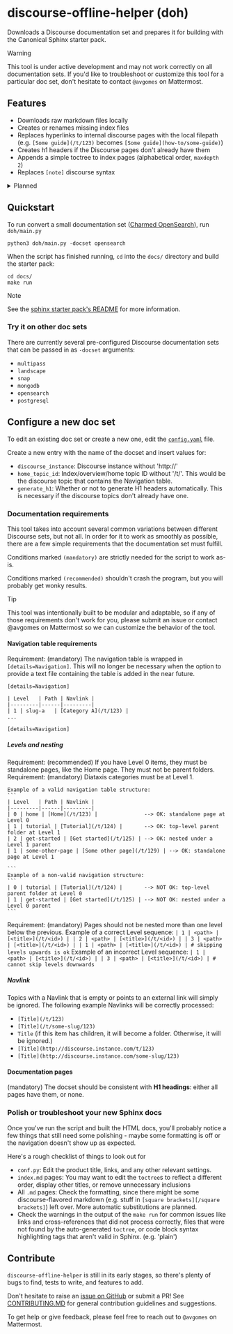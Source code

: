 # discourse-offline-helper (doh)

Downloads a Discourse documentation set and prepares it for building with the Canonical Sphinx starter pack.

> [!WARNING]
> This tool is under active development and may not work correctly on all documentation sets.
> If you'd like to troubleshoot or customize this tool for a particular doc set, don't hesitate to contact `@avgomes` on Mattermost.

## Features
* Downloads raw markdown files locally
* Creates or renames missing index files
* Replaces hyperlinks to internal discourse pages with the local filepath (e.g. `[Some guide](/t/123)` becomes `[Some guide](how-to/some-guide)`)
* Creates h1 headers if the Discourse pages don't already have them
* Appends a simple toctree to index pages (alphabetical order, `maxdepth 2`)
* Replaces `[note]` discourse syntax

<details>

<summary>Planned</summary>

* Fix issue with cross-referencing other headings
* Use MyST heading targets for cross-references
* Improve the UI
    * add option to use text file with navtable as the input
    * make function sequences and dependencies more transparent
    * snap the `doh` module to remove python requirement (`sudo snap install doh & doh -docset <product>`)
* Automatically replace `[tab]` discourse syntax
* Automatically replace `<href>` anchors with regular markdown headings
* PDF features
* ...

</details>

## Quickstart

To run convert a small documentation set ([Charmed OpenSearch](https://charmhub.io/opensearch)), run `doh/main.py`
```
python3 doh/main.py -docset opensearch
```

When the script has finished running, `cd` into the `docs/` directory and build the starter pack:
```
cd docs/
make run
```
> [!NOTE]
> See the [sphinx starter pack's README](https://github.com/canonical/sphinx-docs-starter-pack/blob/main/README.rst) for more information.

### Try it on other doc sets

There are currently several pre-configured Discourse documentation sets that can be passed in as `-docset` arguments:
* `multipass`
* `landscape`
* `snap`
* `mongodb`
* `opensearch`
* `postgresql`

## Configure a new doc set 

To edit an existing doc set or create a new one, edit the [`config.yaml`](doh/config.yaml) file.

Create a new entry with the name of the docset and insert values for:
* `discourse_instance`: Discourse instance without 'http://'
* `home_topic_id`: Index/overview/home topic ID without '/t/'. This would be the discourse topic that contains the Navigation table.
* `generate_h1`: Whether or not to generate H1 headers automatically. This is necessary if the discourse topics don't already have one.

### Documentation requirements

This tool takes into account several common variations between different Discourse sets, but not all. In order for it to work as smoothly as possible, there are a few simple requirements that the documentation set must fulfill.

Conditions marked `(mandatory)` are strictly needed for the script to work as-is. 

Conditions marked `(recommended)` shouldn't crash the program, but you will probably get wonky results. 

> [!TIP]
> This tool was intentionally built to be modular and adaptable, so if any of those requirements don't work for you, please submit an issue or contact @avgomes on Mattermost so we can customize the behavior of the tool.

#### Navigation table requirements

Requirement: (mandatory) The navigation table is wrapped in `[details=Navigation]`. This will no longer be necessary when the option to provide a text file containing the table is added in the near future.
```
[details=Navigation]

| Level   | Path | Navlink |
|---------|------|---------|
| 1 | slug-a   | [Category A](/t/123) |
...

[details=Navigation]
```
##### Levels and nesting
Requirement: (recommended) If you have Level 0 items, they must be standalone pages, like the Home page. They must not be parent folders.
Requirement: (mandatory) Diataxis categories must be at Level 1.

    Example of a valid navigation table structure:
    ```
    | Level   | Path | Navlink |
    |---------|------|---------|
    | 0 | home | [Home](/t/123) |               --> OK: standalone page at Level 0    
    | 1 | tutorial | [Tutorial](/t/124) |       --> OK: top-level parent folder at Level 1   
    | 2 | get-started | [Get started](/t/125) | --> OK: nested under a Level 1 parent   
    | 1 | some-other-page | [Some other page](/t/129) | --> OK: standalone page at Level 1

    ```
    Example of a non-valid navigation structure:
    ```
    | 0 | tutorial | [Tutorial](/t/124) |       --> NOT OK: top-level parent folder at Level 0  
    | 1 | get-started | [Get started](/t/125) | --> NOT OK: nested under a Level 0 parent   
    ```

Requirement: (mandatory) Pages should not be nested more than one level below the previous.
    Example of a correct Level sequence:
    ```
    | 1 | <path> | [<title>](/t/<id>) |
    | 2 | <path> | [<title>](/t/<id>) |
    | 3 | <path> | [<title>](/t/<id>) |
    | 1 | <path> | [<title>](/t/<id>) | # skipping levels upwards is ok
    ```
    Example of an incorrect Level sequence:
    ```
    | 1 | <path> | [<title>](/t/<id>) |
    | 3 | <path> | [<title>](/t/<id>) | # cannot skip levels downwards
    ```

##### Navlink

Topics with a Navlink that is empty or points to an external link will simply be ignored. The following example Navlinks will be correctly processed:
* `[Title](/t/123)` 
* `[Title](/t/some-slug/123)`
* `Title` (if this item has children, it will become a folder. Otherwise, it will be ignored.)
* `[Title](http://discourse.instance.com/t/123)`
* `[Title](http://discourse.instance.com/some-slug/123)`

#### Documentation pages
(mandatory) The docset should be consistent with **H1 headings**: either all pages have them, or none.

### Polish or troubleshoot your new Sphinx docs

Once you've run the script and built the HTML docs, you'll probably notice a few things that still need some polishing - maybe some formatting is off or the navigation doesn't show up as expected.

Here's a rough checklist of things to look out for
* `conf.py`: Edit the product title, links, and any other relevant settings.
* `index.md` pages: You may want to edit the `toctree`s to reflect a different order, display other titles, or remove unnecessary inclusions
* All `.md` pages: Check the formatting, since there might be some discourse-flavored markdown (e.g. stuff in `[square brackets][/square brackets]`) left over. More automatic substitutions are planned.
* Check the warnings in the output of the `make run` for common issues like links and cross-references that did not process correctly, files that were not found by the auto-generated `toctree`, or code block syntax highlighting tags that aren't valid in Sphinx. (e.g. 'plain')

## Contribute

`discourse-offline-helper` is still in its early stages, so there's plenty of bugs to find, tests to write, and features to add.

Don't hesitate to raise an [issue on GitHub](https://github.com/s-makin/discourse-offline-helper/issues) or submit a PR! See [CONTRIBUTING.MD](CONTRIBUTING.md) for general contribution guidelines and suggestions. 

To get help or give feedback, please feel free to reach out to `@avgomes` on Mattermost. 